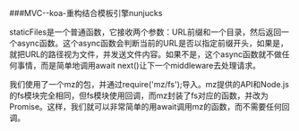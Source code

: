 ###MVC--koa-重构结合模板引擎nunjucks


staticFiles是一个普通函数，它接收两个参数：URL前缀和一个目录，然后返回一个async函数。这个async函数会判断当前的URL是否以指定前缀开头，如果是，就把URL的路径视为文件，并发送文件内容。如果不是，这个async函数就不做任何事情，而是简单地调用await next()让下一个middleware去处理请求。

我们使用了一个mz的包，并通过require('mz/fs');导入。mz提供的API和Node.js的fs模块完全相同，但fs模块使用回调，而mz封装了fs对应的函数，并改为Promise。这样，我们就可以非常简单的用await调用mz的函数，而不需要任何回调。








































